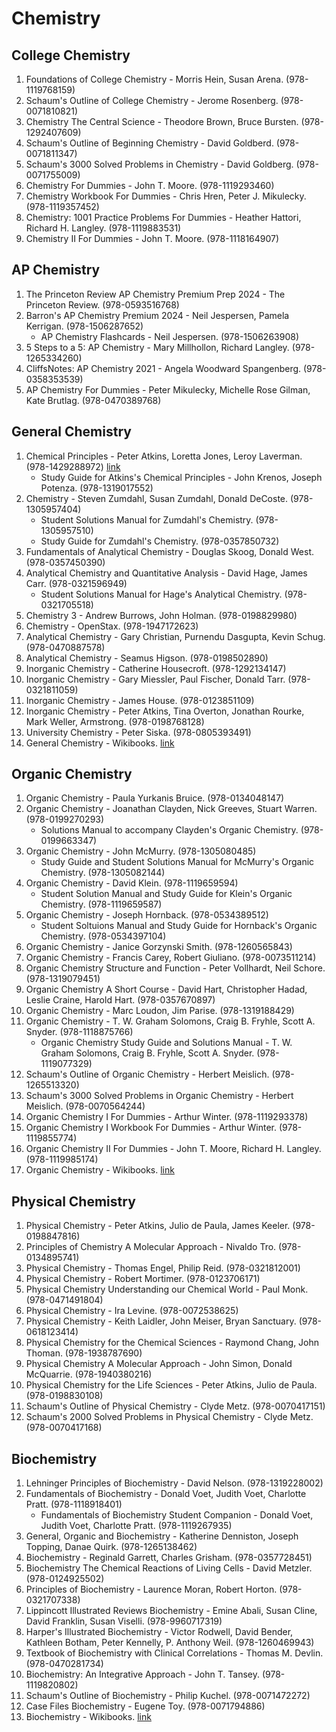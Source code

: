 # Chemistry
## College Chemistry
1. Foundations of College Chemistry - Morris Hein, Susan Arena. (978-1119768159)
2. Schaum's Outline of College Chemistry - Jerome Rosenberg. (978-0071810821)
3. Chemistry The Central Science - Theodore Brown, Bruce Bursten. (978-1292407609)
4. Schaum's Outline of Beginning Chemistry - David Goldberd. (978-0071811347)
5. Schaum's 3000 Solved Problems in Chemistry - David Goldberg. (978-0071755009)
6. Chemistry For Dummies - John T. Moore. (978-1119293460)
7. Chemistry Workbook For Dummies - Chris Hren, Peter J. Mikulecky. (978-1119357452)
8. Chemistry: 1001 Practice Problems For Dummies - Heather Hattori, Richard H. Langley. (978-1119883531)
9. Chemistry II For Dummies - John T. Moore. (978-1118164907)
## AP Chemistry
1. The Princeton Review AP Chemistry Premium Prep 2024 - The Princeton Review. (978-0593516768)
2. Barron's AP Chemistry Premium 2024 - Neil Jespersen, Pamela Kerrigan. (978-1506287652)
    - AP Chemistry Flashcards - Neil Jespersen. (978-1506263908)
3. 5 Steps to a 5: AP Chemistry - Mary Millhollon, Richard Langley. (978-1265334260)
4. CliffsNotes: AP Chemistry 2021 - Angela Woodward Spangenberg. (978-0358353539)
5. AP Chemistry For Dummies - Peter Mikulecky, Michelle Rose Gilman, Kate Brutlag. (978-0470389768)
## General Chemistry
1. Chemical Principles - Peter Atkins, Loretta Jones, Leroy Laverman. (978-1429288972) [link](https://www.amazon.com/s?k=978-1429288972)
    - Study Guide for Atkins's Chemical Principles - John Krenos, Joseph Potenza. (978-1319017552)
2. Chemistry - Steven Zumdahl, Susan Zumdahl, Donald DeCoste. (978-1305957404)
    - Student Solutions Manual for Zumdahl's Chemistry. (978-1305957510)
    - Study Guide for Zumdahl's Chemistry. (978-0357850732)
3. Fundamentals of Analytical Chemistry - Douglas Skoog, Donald West. (978-0357450390)
4. Analytical Chemistry and Quantitative Analysis - David Hage, James Carr. (978-0321596949)
    - Student Solutions Manual for Hage's Analytical Chemistry. (978-0321705518)
5. Chemistry 3 - Andrew Burrows, John Holman. (978-0198829980)
6. Chemistry - OpenStax. (978-1947172623)
7. Analytical Chemistry - Gary Christian, Purnendu Dasgupta, Kevin Schug. (978-0470887578)
8. Analytical Chemistry - Seamus Higson. (978-0198502890)
9. Inorganic Chemistry - Catherine Housecroft. (978-1292134147)
10. Inorganic Chemistry - Gary Miessler, Paul Fischer, Donald Tarr. (978-0321811059)
11. Inorganic Chemistry - James House. (978-0123851109)
12. Inorganic Chemistry - Peter Atkins, Tina Overton, Jonathan Rourke, Mark Weller, Armstrong. (978-0198768128)
13. University Chemistry - Peter Siska. (978-0805393491)
14. General Chemistry - Wikibooks. [link](https://en.wikibooks.org/wiki/General_Chemistry)
## Organic Chemistry
1. Organic Chemistry - Paula Yurkanis Bruice. (978-0134048147)
2. Organic Chemistry - Joanathan Clayden, Nick Greeves, Stuart Warren. (978-0199270293)
    - Solutions Manual to accompany Clayden's Organic Chemistry. (978-0199663347)
3. Organic Chemistry - John McMurry. (978-1305080485)
    - Study Guide and Student Solutions Manual for McMurry's Organic Chemistry. (978-1305082144)
4. Organic Chemistry - David Klein. (978-1119659594)
    - Student Solution Manual and Study Guide for Klein's Organic Chemistry. (978-1119659587)
5. Organic Chemistry - Joseph Hornback. (978-0534389512)
    - Student Soltuions Manual and Study Guide for Hornback's Organic Chemistry. (978-0534397104)
6. Organic Chemistry - Janice Gorzynski Smith. (978-1260565843)
7. Organic Chemistry - Francis Carey, Robert Giuliano. (978-0073511214)
8. Organic Chemistry Structure and Function - Peter Vollhardt, Neil Schore. (978-1319079451)
9. Organic Chemistry A Short Course - David Hart, Christopher Hadad, Leslie Craine, Harold Hart. (978-0357670897)
10. Organic Chemistry - Marc Loudon, Jim Parise. (978-1319188429)
11. Organic Chemistry - T. W. Graham Solomons, Craig B. Fryhle, Scott A. Snyder. (978-1118875766)
    - Organic Chemistry Study Guide and Solutions Manual - T. W. Graham Solomons, Craig B. Fryhle, Scott A. Snyder. (978-1119077329)
12. Schaum's Outline of Organic Chemistry - Herbert Meislich. (978-1265513320)
13. Schaum's 3000 Solved Problems in Organic Chemistry - Herbert Meislich. (978-0070564244)
14. Organic Chemistry I For Dummies - Arthur Winter. (978-1119293378)
15. Organic Chemistry I Workbook For Dummies - Arthur Winter. (978-1119855774)
16. Organic Chemistry II For Dummies - John T. Moore, Richard H. Langley. (978-1119985174)
17. Organic Chemistry - Wikibooks. [link](https://en.wikibooks.org/wiki/Organic_Chemistry)
## Physical Chemistry
1. Physical Chemistry - Peter Atkins, Julio de Paula, James Keeler. (978-0198847816)
2. Principles of Chemistry A Molecular Approach - Nivaldo Tro. (978-0134895741)
3. Physical Chemistry - Thomas Engel, Philip Reid. (978-0321812001)
4. Physical Chemistry - Robert Mortimer. (978-0123706171)
5. Physical Chemistry Understanding our Chemical World - Paul Monk. (978-0471491804)
6. Physical Chemistry - Ira Levine. (978-0072538625)
7. Physical Chemistry - Keith Laidler, John Meiser, Bryan Sanctuary. (978-0618123414)
8. Physical Chemistry for the Chemical Sciences - Raymond Chang, John Thoman. (978-1938787690)
9. Physical Chemistry A Molecular Approach - John Simon, Donald McQuarrie. (978-1940380216)
10. Physical Chemistry for the Life Sciences - Peter Atkins, Julio de Paula. (978-0198830108)
11. Schaum's Outline of Physical Chemistry - Clyde Metz. (978-0070417151)
12. Schaum's 2000 Solved Problems in Physical Chemistry - Clyde Metz. (978-0070417168)
## Biochemistry
1. Lehninger Principles of Biochemistry - David Nelson. (978-1319228002)
2. Fundamentals of Biochemistry - Donald Voet, Judith Voet, Charlotte Pratt. (978-1118918401)
    - Fundamentals of Biochemistry Student Companion - Donald Voet, Judith Voet, Charlotte Pratt. (978-1119267935)
3. General, Organic and Biochemistry - Katherine Denniston, Joseph Topping, Danae Quirk. (978-1265138462)
4. Biochemistry - Reginald Garrett, Charles Grisham. (978-0357728451)
5. Biochemistry The Chemical Reactions of Living Cells - David Metzler. (978-0124925502)
6. Principles of Biochemistry - Laurence Moran, Robert Horton. (978-0321707338)
7. Lippincott Illustrated Reviews Biochemistry - Emine Abali, Susan Cline, David Franklin, Susan Viselli. (978-9960717319)
8. Harper's Illustrated Biochemistry - Victor Rodwell, David Bender, Kathleen Botham, Peter Kennelly, P. Anthony Weil. (978-1260469943)
9. Textbook of Biochemistry with Clinical Correlations - Thomas M. Devlin. (978-0470281734)
10. Biochemistry: An Integrative Approach - John T. Tansey. (978-1119820802)
11. Schaum's Outline of Biochemistry - Philip Kuchel. (978-0071472272)
12. Case Files Biochemistry - Eugene Toy. (978-0071794886)
13. Biochemistry - Wikibooks. [link](https://en.wikibooks.org/wiki/Biochemistry)
